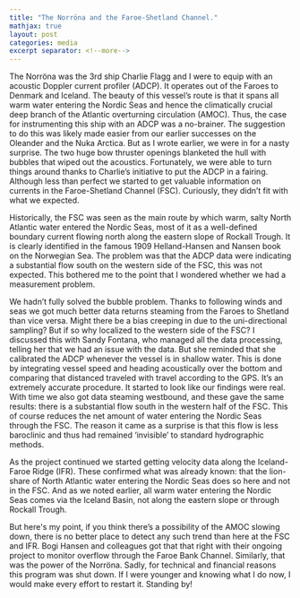 ```yaml
---
title: "The Norröna and the Faroe-Shetland Channel."
mathjax: true
layout: post
categories: media
excerpt separator: <!--more-->
---
```


The Norröna was the 3rd ship Charlie Flagg and I were to equip with an acoustic Doppler current profiler (ADCP). It operates out of the Faroes to Denmark and Iceland. The beauty of this vessel’s route is that it spans all warm water entering the Nordic Seas and hence the climatically crucial deep branch of the Atlantic overturning circulation (AMOC). Thus, the case for instrumenting this ship with an ADCP was a no-brainer. The suggestion to do this was likely made easier from our earlier successes on the Oleander and the Nuka Arctica. But as I wrote earlier, we were in for a nasty surprise. The two huge bow thruster openings blanketed the hull with bubbles that wiped out the acoustics. Fortunately, we were able to turn things around thanks to Charlie’s initiative to put the ADCP in a fairing. Although less than perfect we started to get valuable information on currents in the Faroe-Shetland Channel (FSC). Curiously, they didn’t fit with what we expected. 
<!--more-->

Historically, the FSC was seen as the main route by which warm, salty North Atlantic water entered the Nordic Seas, most of it as a well-defined boundary current flowing north along the eastern slope of Rockall Trough. It is clearly identified in the famous 1909 Helland-Hansen and Nansen book on the Norwegian Sea. The problem was that the ADCP data were indicating a substantial flow south on the western side of the FSC, this was not expected. This bothered me to the point that I wondered whether we had a measurement problem. 

We hadn’t fully solved the bubble problem. Thanks to following winds and seas we got much better data returns steaming from the Faroes to Shetland than vice versa. Might there be a bias creeping in due to the uni-directional sampling?  But if so why localized to the western side of the FSC? I discussed this with Sandy Fontana, who managed all the data processing, telling her that we had an issue with the data. But she reminded that she calibrated the ADCP whenever the vessel is in shallow water. This is done by integrating vessel speed and heading acoustically over the bottom and comparing that distanced traveled with travel according to the GPS. It’s an extremely accurate procedure. It started to look like our findings were real. With time we also got data steaming westbound, and these gave the same results: there is a substantial flow south in the western half of the FSC. This of course reduces the net amount of water entering the Nordic Seas through the FSC. The reason it came as a surprise is that this flow is less baroclinic and thus had remained ‘invisible’ to standard hydrographic methods. 

As the project continued we started getting velocity data along the Iceland-Faroe Ridge (IFR). These confirmed what was already known: that the lion-share of North Atlantic water entering the Nordic Seas does so here and not in the FSC. And as we noted earlier, all warm water entering the Nordic Seas comes via the Iceland Basin, not along the eastern slope or through Rockall Trough. 

But here's my point, if you think there’s a possibility of the AMOC slowing down, there is no better place to detect any such trend than here at the FSC and IFR. Bogi Hansen and colleagues got that that right with their ongoing project to monitor overflow through the Faroe Bank Channel. Similarly, that was the power of the Norröna. Sadly, for technical and financial reasons this program was shut down. If I were younger and knowing what I do now, I would make every effort to restart it. Standing by! 
